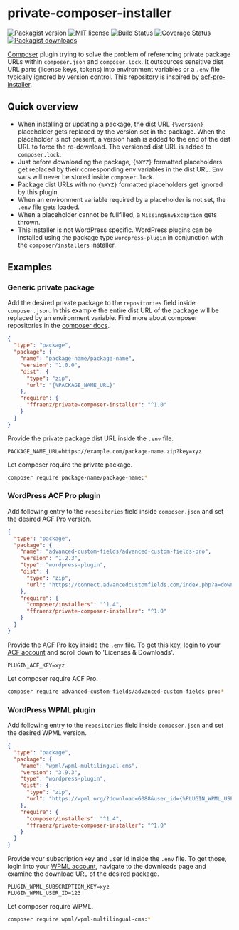 
# private-composer-installer

[![Packagist version](https://img.shields.io/packagist/v/ffraenz/private-composer-installer.svg?maxAge=3600)](https://packagist.org/packages/ffraenz/private-composer-installer)
[![MIT license](https://img.shields.io/badge/license-MIT-blue.svg)](LICENSE.md)
[![Build Status](https://travis-ci.org/ffraenz/private-composer-installer.svg?branch=master)](https://travis-ci.org/ffraenz/private-composer-installer)
[![Coverage Status](https://coveralls.io/repos/github/ffraenz/private-composer-installer/badge.svg?branch=master)](https://coveralls.io/github/ffraenz/private-composer-installer?branch=master)
[![Packagist downloads](https://img.shields.io/packagist/dt/ffraenz/private-composer-installer.svg?maxAge=3600)](https://packagist.org/packages/ffraenz/private-composer-installer)

[Composer](https://getcomposer.org/) plugin trying to solve the problem of referencing private package URLs within `composer.json` and `composer.lock`. It outsources sensitive dist URL parts (license keys, tokens) into environment variables or a `.env` file typically ignored by version control. This repository is inspired by [acf-pro-installer](https://github.com/PhilippBaschke/acf-pro-installer).

## Quick overview

- When installing or updating a package, the dist URL `{%version}` placeholder gets replaced by the version set in the package. When the placeholder is not present, a version hash is added to the end of the dist URL to force the re-download. The versioned dist URL is added to `composer.lock`.
- Just before downloading the package, `{%XYZ}` formatted placeholders get replaced by their corresponding env variables in the dist URL. Env vars will never be stored inside `composer.lock`.
- Package dist URLs with no `{%XYZ}` formatted placeholders get ignored by this plugin.
- When an environment variable required by a placeholder is not set, the `.env` file gets loaded.
- When a placeholder cannot be fullfilled, a `MissingEnvException` gets thrown.
- This installer is not WordPress specific. WordPress plugins can be installed using the package type `wordpress-plugin` in conjunction with the `composer/installers` installer.

## Examples

### Generic private package

Add the desired private package to the `repositories` field inside `composer.json`. In this example the entire dist URL of the package will be replaced by an environment variable. Find more about composer repositories in the [composer docs](https://getcomposer.org/doc/05-repositories.md#repositories).

```json
{
  "type": "package",
  "package": {
    "name": "package-name/package-name",
    "version": "1.0.0",
    "dist": {
      "type": "zip",
      "url": "{%PACKAGE_NAME_URL}"
    },
    "require": {
      "ffraenz/private-composer-installer": "^1.0"
    }
  }
}
```

Provide the private package dist URL inside the `.env` file.

```
PACKAGE_NAME_URL=https://example.com/package-name.zip?key=xyz
```

Let composer require the private package.

```bash
composer require package-name/package-name:*
```

### WordPress ACF Pro plugin

Add following entry to the `repositories` field inside `composer.json` and set the desired ACF Pro version.

```json
{
  "type": "package",
  "package": {
    "name": "advanced-custom-fields/advanced-custom-fields-pro",
    "version": "1.2.3",
    "type": "wordpress-plugin",
    "dist": {
      "type": "zip",
      "url": "https://connect.advancedcustomfields.com/index.php?a=download&p=pro&k={%PLUGIN_ACF_KEY}&t={%version}"
    },
    "require": {
      "composer/installers": "^1.4",
      "ffraenz/private-composer-installer": "^1.0"
    }
  }
}
```

Provide the ACF Pro key inside the `.env` file. To get this key, login to your [ACF account](https://www.advancedcustomfields.com/my-account/) and scroll down to 'Licenses & Downloads'.

```
PLUGIN_ACF_KEY=xyz
```

Let composer require ACF Pro.

```bash
composer require advanced-custom-fields/advanced-custom-fields-pro:*
```

### WordPress WPML plugin

Add following entry to the `repositories` field inside `composer.json` and set the desired WPML version.

```json
{
  "type": "package",
  "package": {
    "name": "wpml/wpml-multilingual-cms",
    "version": "3.9.3",
    "type": "wordpress-plugin",
    "dist": {
      "type": "zip",
      "url": "https://wpml.org/?download=6088&user_id={%PLUGIN_WPML_USER_ID}&subscription_key={%PLUGIN_WPML_SUBSCRIPTION_KEY}&version={%version}"
    },
    "require": {
      "composer/installers": "^1.4",
      "ffraenz/private-composer-installer": "^1.0"
    }
  }
}
```

Provide your subscription key and user id inside the `.env` file. To get those, login into your [WPML account](https://wpml.org/account/), navigate to the downloads page and examine the download URL of the desired package.

```
PLUGIN_WPML_SUBSCRIPTION_KEY=xyz
PLUGIN_WPML_USER_ID=123
```

Let composer require WPML.

```bash
composer require wpml/wpml-multilingual-cms:*
```
